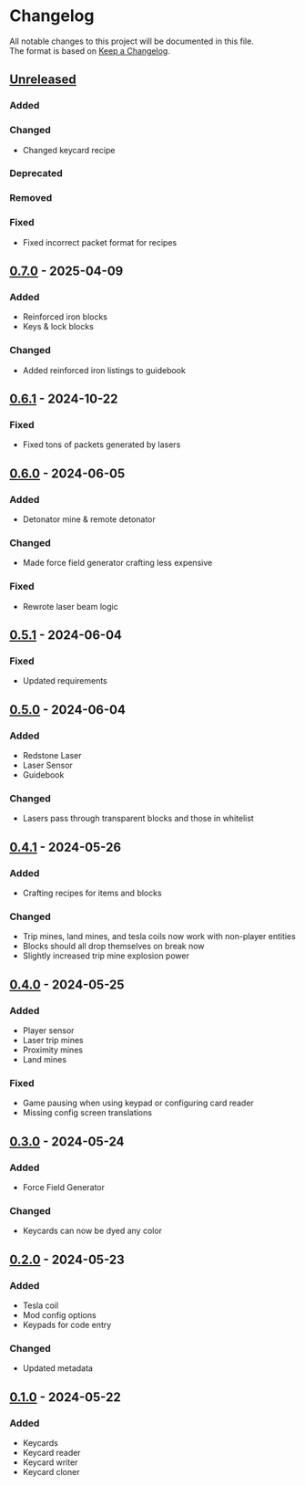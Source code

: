 # Changelog

All notable changes to this project will be documented in this file.  
The format is based on [Keep a Changelog](https://keepachangelog.com/en/1.1.0/).

## [Unreleased]

### Added

### Changed

- Changed keycard recipe

### Deprecated

### Removed

### Fixed

- Fixed incorrect packet format for recipes

## [0.7.0] - 2025-04-09

### Added

- Reinforced iron blocks
- Keys & lock blocks

### Changed

- Added reinforced iron listings to guidebook

## [0.6.1] - 2024-10-22

### Fixed

- Fixed tons of packets generated by lasers

## [0.6.0] - 2024-06-05

### Added

- Detonator mine & remote detonator

### Changed

- Made force field generator crafting less expensive

### Fixed

- Rewrote laser beam logic

## [0.5.1] - 2024-06-04

### Fixed

- Updated requirements

## [0.5.0] - 2024-06-04

### Added

- Redstone Laser
- Laser Sensor
- Guidebook

### Changed

- Lasers pass through transparent blocks and those in whitelist

## [0.4.1] - 2024-05-26

### Added

- Crafting recipes for items and blocks

### Changed

- Trip mines, land mines, and tesla coils now work with non-player entities
- Blocks should all drop themselves on break now
- Slightly increased trip mine explosion power

## [0.4.0] - 2024-05-25

### Added

- Player sensor
- Laser trip mines
- Proximity mines
- Land mines

### Fixed

- Game pausing when using keypad or configuring card reader
- Missing config screen translations

## [0.3.0] - 2024-05-24

### Added

- Force Field Generator

### Changed

- Keycards can now be dyed any color

## [0.2.0] - 2024-05-23

### Added

- Tesla coil
- Mod config options
- Keypads for code entry

### Changed

- Updated metadata

## [0.1.0] - 2024-05-22

### Added

- Keycards
- Keycard reader
- Keycard writer
- Keycard cloner

[Unreleased]: https://github.com/andersmmg/LockAndBlock/compare/v0.7.0...HEAD

[0.7.0]: https://github.com/andersmmg/LockAndBlock/compare/v0.6.1...v0.7.0
[0.6.1]: https://github.com/andersmmg/LockAndBlock/compare/v0.6.0...v0.6.1
[0.6.0]: https://github.com/andersmmg/LockAndBlock/compare/v0.5.1...v0.6.0
[0.5.1]: https://github.com/andersmmg/LockAndBlock/compare/v0.5.0...v0.5.1
[0.5.0]: https://github.com/andersmmg/LockAndBlock/compare/v0.4.1...v0.5.0
[0.4.1]: https://github.com/andersmmg/LockAndBlock/compare/v0.4.0...v0.4.1
[0.4.0]: https://github.com/andersmmg/LockAndBlock/compare/v0.3.0...v0.4.0
[0.3.0]: https://github.com/andersmmg/LockAndBlock/compare/v0.2.0...v0.3.0
[0.2.0]: https://github.com/andersmmg/LockAndBlock/compare/v0.1.0...v0.2.0
[0.1.0]: https://github.com/andersmmg/LockAndBlock/compare/v0.0.0...v0.1.0
